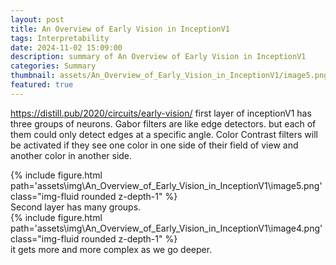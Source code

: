 ```yaml
---
layout: post
title: An Overview of Early Vision in InceptionV1
tags: Interpretability
date: 2024-11-02 15:09:00
description: summary of An Overview of Early Vision in InceptionV1
categories: Summary
thumbnail: assets/An_Overview_of_Early_Vision_in_InceptionV1/image5.png
featured: true
---
```

https://distill.pub/2020/circuits/early-vision/
first layer of inceptionV1 has three groups of neurons.
Gabor filters are like edge detectors. but each of them could only detect edges at a specific angle. 
Color Contrast filters will be activated if they see one color in one side of their field of view and another color in another side. 
<div class="row">
        <div class="col-sm mt-3 mt-md-0">
            {% include figure.html path='assets\img\An_Overview_of_Early_Vision_in_InceptionV1\image5.png' class="img-fluid rounded z-depth-1" %}
        </div>
    </div>
Second layer has many groups. 
<div class="row">
        <div class="col-sm mt-3 mt-md-0">
            {% include figure.html path='assets\img\An_Overview_of_Early_Vision_in_InceptionV1\image4.png' class="img-fluid rounded z-depth-1" %}
        </div>
    </div>
it gets more and more complex as we go deeper. 
